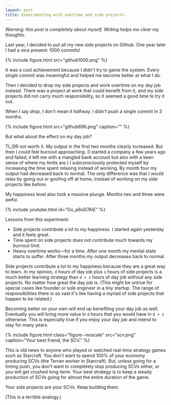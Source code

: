 ```yaml
---
layout: post
title: Experimenting with overtime and side projects
---
```


*Warning: this post is completely about myself. Writing helps me clear my thoughts.*

Last year, I decided to put all my new side projects on Github. One year later I had a nice present: 1000 commits!

{% include figure.html src="github1000.png" %}

It was a cool achievement because I didn't try to game the system. Every single commit was meaningful and helped me become better at what I do.

Then I decided to drop my side projects and work overtime on my day job instead. There was a project at work that could benefit from it, and my side projects did not carry much responsibility, so it seemed a good time to try it out.

When I say *drop*, I don't mean it halfway. I didn't push a single commit in 3 months.

{% include figure.html src="github696.png" caption="" %}

But what about the effect on my day job?

TL;DR not worth it. My output in the first two months clearly increased. But then I could feel burnout approaching. (I started a company a few years ago and failed; it left me with a mangled bank account but also with a keen sense of where my limits are.) I subconsciously protected myself by increasing the time spent relaxing instead of working. By month four my output had decreased back to normal. The only difference was that I would relax by going out or goofing off at home, instead of working on my side projects like before.

My happiness level also took a massive plunge. Months two and three were awful.

{% include youtube.html id="Go_p6oD7AIE" %}

Lessons from this experiment:

* Side projects contribute a lot to my happiness. I started again yesterday and it feels great.
* Time spent on side projects does not contribute much towards my burnout limit.
* Heavy overtime works—for a time. After one month my mental state starts to suffer. After three months my output decreases back to normal.

Side projects contribute a lot to my happiness because they are a great way to learn. In my opinion, `d` hours of day job plus `s` hours of side projects is a much better learning strategy than `d + s` hours of day job without any side projects. No matter how great the day job is. (This might be untrue for special cases like founder or sole engineer in a tiny startup. The range of responsibilities there is so vast it's like having a myriad of side projects that happen to be related.)

Becoming better on your own will end up benefiting your day job as well. Eventually you will bring more value in `d` hours that you would have in `d + s` otherwise. This is especially true if you enjoy your day job and intend to stay for many years.

{% include figure.html class="figure--noscale" src="scv.png" caption="Your best friend, the SCV." %}

This is old news to anyone who played or watched real-time strategy games such as Starcraft. You don't want to spend 100% of your economy producing SCVs (the Terran worker in Starcraft). But, unless going for a timing push, you don't want to completely stop producing SCVs either, or you will get crushed long-term. Your best strategy is to keep a steady production of SCVs going for almost the entire duration of the game.

Your side projects are your SCVs. Keep building them.

(This is a terrible analogy.)
